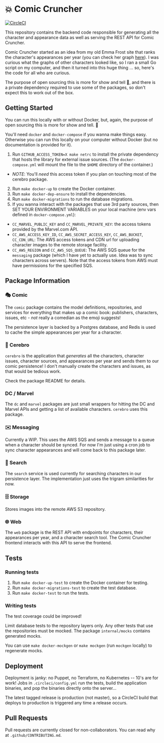 # 💥 Comic Cruncher

[![CircleCI](https://circleci.com/gh/aimeelaplant/comiccruncher.svg?style=svg)](https://circleci.com/gh/aimeelaplant/comiccruncher)

This repository contains the backend code responsible for generating all the character and appearance data as well as serving the REST API for Comic Cruncher.

Comic Cruncher started as an idea from my old Emma Frost site that ranks the character's appearances per year (you can check her graph [here](https://emmafrostfiles.com/comics/)). I was curious what the graphs of other characters looked like, so I ran a small Go script on my computer, and then it turned into this huge thing ... so, here's the code for all who are curious.

The purpose of open sourcing this is more for show and tell  💅, and there is a private dependency required to use some of the packages, so don't expect this to work out of the box.

## Getting Started

You can run this locally with or without Docker, but, again, the purpose of open sourcing this is more for show and tell. 💅

You'll need `docker` and `docker-compose` if you wanna make things easy. Otherwise you can run this locally on your computer without Docker (but no documentation is provided for it).

1. Run `GITHUB_ACCESS_TOKEN=X make netrc` to install the private dependency that hosts the library for external issue sources. (The `docker-compose.yml` will mount the file to the `$HOME` directory of the container.)
- _NOTE_: You'll *need* this access token if you plan on touching most of the cerebro package.
2. Run `make docker-up` to create the Docker container.
3. Run `make docker-dep-ensure` to install the dependencies.
4. Run `make docker-migrations` to run the database migrations.
5. If you wanna interact with the packages that use 3rd party sources, then SET YOUR ENVIRONMENT VARIABLES on your local machine (env vars defined in `docker-compose.yml`):
  - `CC_MARVEL_PUBLIC_KEY` and `CC_MARVEL_PRIVATE_KEY`: the access tokens provided by the Marvel.com API.
  - `CC_AWS_ACCESS_KEY_ID`, `CC_AWS_SECRET_ACCESS_KEY`, `CC_AWS_BUCKET`, `CC_CDN_URL`: The AWS access tokens and CDN url for uploading character images to the remote storage facility.
  - `CC_AWS_REGION` and `CC_AWS_SQS_QUEUE`: The AWS SQS queue for the `messaging` package (which I have yet to actually use. Idea was to sync characters across servers). Note that the access tokens from AWS must have permissions for the specified SQS.

## Package Information

### 🎭 Comic

The `comic` package contains the model definitions, repositories, and services for everything that makes up a comic book: publishers, characters, issues, etc - _not_ really a comedian as the emoji suggests!

The persistence layer is backed by a Postgres database, and Redis is used to cache the simple appearances per year for a character.

### 🧠 Cerebro 

`cerebro` is the application that _generates_ all the characters, character issues, character sources, and appearances per year and sends them to our comic persistence! I don't manually create the characters and issues, as that would be tedious work. 

Check the package README for details.

### DC / Marvel

The `dc` and `marvel` packages are just small wrappers for hitting the DC and Marvel APIs and getting a list of available characters. `cerebro` uses this package.

### ✉️ Messaging

Currently a WIP. This uses the AWS SQS and sends a message to a queue when a character should be synced. For now I'm just using a cron job to sync character appearances and will come back to this package later.

### 🔎 Search

The `search` service is used currently for searching characters in our persistence layer. The implementation just uses the trigram similarities for now.

### 🗄 Storage

Stores images into the remote AWS S3 repository.

### 🌐 Web

The `web` package is the REST API with endpoints for characters, their appearances per year, and a character search tool. The Comic Cruncher frontend interacts with this API to serve the frontend.

## Tests

### Running tests

1. Run `make docker-up-test` to create the Docker container for testing.
2. Run `make docker-migrations-test` to create the test database.
3. Run `make docker-test` to run the tests. 

### Writing tests

The test coverage could be improved!

Limit database tests to the repository layers only. Any other tests that use the repositories must be mocked. The package `internal/mocks` contains generated mocks.

You can use `make docker-mockgen` or `make mockgen` (run `mockgen` locally) to regenerate mocks.

## Deployment

Deployment is janky: no Puppet, no Terraform, no Kubernetes -- 10's are for work! Jobs in `.circleci/config.yml` run the tests, build the application binaries, and pop the binaries directly onto the server...

The latest tagged release is production (not master), so a CircleCI build that deploys to production is triggered any time a release occurs.

## Pull Requests

Pull requests are currently closed for non-collaborators. You can read why at `.github/CONTRIBUTING.md`.
